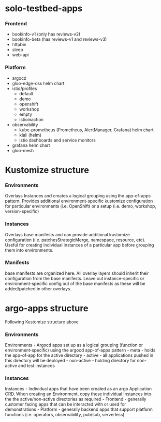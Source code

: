 # solo-testbed-apps

### Frontend
- bookinfo-v1 (only has reviews-v2)
- bookinfo-beta (has reviews-v1 and reviews-v3)
- httpbin
- sleep
- web-api

### Platform
- argocd
- gloo-edge-oss helm chart
- istio/profiles
    - default
    - demo
    - openshift
    - workshop
    - empty
    - istioinaction
- observability
    - kube-prometheus (Prometheus, AlertManager, Grafana) helm chart
    - kiali (helm)
    - istio dashboards and service monitors
- grafana helm chart
- gloo-mesh

# Kustomize structure

### Environments
Overlays Instances and creates a logical grouping using the app-of-apps pattern. Provides additional environment-specific kustomize configuration for particular environments (i.e. OpenShift) or a setup (i.e. demo, workshop, version-specific)

### Instances
Overlays base manifests and can provide additional kustomize configuration (i.e. patchesStrategicMerge, namespace, resource, etc). Useful for creating individual instances of a particular app before grouping them into environments.

### Manifests
base manifests are organized here. All overlay layers should inherit their configuration from the base manifests. Leave out instance-specific or environment-specific config out of the base manifests as these will be added/patched in other overlays.

# argo-apps structure
Following Kustomize structure above

### Environments
Environments - Argocd apps set up as a logical grouping (function or environment-specific) using the argocd app-of-apps pattern
    - meta - holds the app-of-app for the active directory
    - active - all applications pushed in this directory will be deployed
    - non-active - holding directory for non-active and test instances

### Instances
Instances - Individual apps that have been created as an argo Application CRD. When creating an Environment, copy these individual instances into the the active/non-active directories as required
    - Frontend - generally customer facing apps that can be interacted with or used for demonstrations
    - Platform - generally backend apps that support platform functions (i.e. operators, observability, pub/sub, serverless)